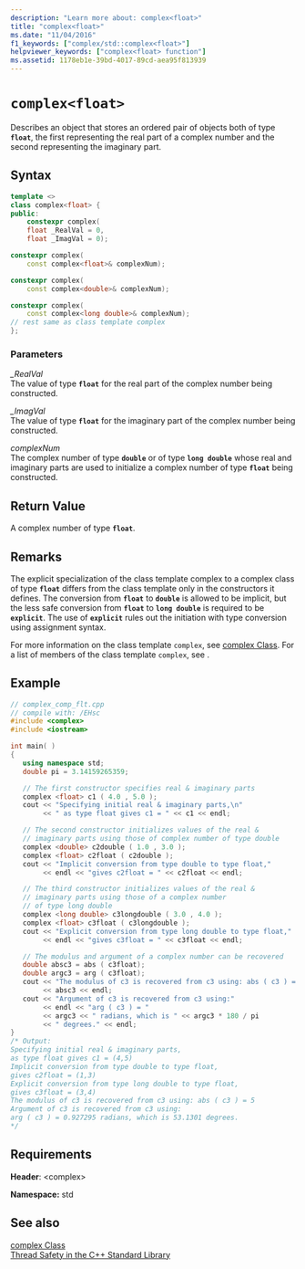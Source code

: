 ```yaml
---
description: "Learn more about: complex<float>"
title: "complex<float>"
ms.date: "11/04/2016"
f1_keywords: ["complex/std::complex<float>"]
helpviewer_keywords: ["complex<float> function"]
ms.assetid: 1178eb1e-39bd-4017-89cd-aea95f813939
---
```

# `complex<float>`

Describes an object that stores an ordered pair of objects both of type **`float`**, the first representing the real part of a complex number and the second representing the imaginary part.

## Syntax

```cpp
template <>
class complex<float> {
public:
    constexpr complex(
    float _RealVal = 0,
    float _ImagVal = 0);

constexpr complex(
    const complex<float>& complexNum);

constexpr complex(
    const complex<double>& complexNum);

constexpr complex(
    const complex<long double>& complexNum);
// rest same as class template complex
};
```

### Parameters

*_RealVal*\
The value of type **`float`** for the real part of the complex number being constructed.

*_ImagVal*\
The value of type **`float`** for the imaginary part of the complex number being constructed.

*complexNum*\
The complex number of type **`double`** or of type **`long double`** whose real and imaginary parts are used to initialize a complex number of type **`float`** being constructed.

## Return Value

A complex number of type **`float`**.

## Remarks

The explicit specialization of the class template complex to a complex class of type **`float`** differs from the class template only in the constructors it defines. The conversion from **`float`** to **`double`** is allowed to be implicit, but the less safe conversion from **`float`** to **`long double`** is required to be **`explicit`**. The use of **`explicit`** rules out the initiation with type conversion using assignment syntax.

For more information on the class template `complex`, see [complex Class](../standard-library/complex-class.md). For a list of members of the class template `complex`, see .

## Example

```cpp
// complex_comp_flt.cpp
// compile with: /EHsc
#include <complex>
#include <iostream>

int main( )
{
   using namespace std;
   double pi = 3.14159265359;

   // The first constructor specifies real & imaginary parts
   complex <float> c1 ( 4.0 , 5.0 );
   cout << "Specifying initial real & imaginary parts,\n"
        << " as type float gives c1 = " << c1 << endl;

   // The second constructor initializes values of the real &
   // imaginary parts using those of complex number of type double
   complex <double> c2double ( 1.0 , 3.0 );
   complex <float> c2float ( c2double );
   cout << "Implicit conversion from type double to type float,"
        << endl << "gives c2float = " << c2float << endl;

   // The third constructor initializes values of the real &
   // imaginary parts using those of a complex number
   // of type long double
   complex <long double> c3longdouble ( 3.0 , 4.0 );
   complex <float> c3float ( c3longdouble );
   cout << "Explicit conversion from type long double to type float,"
        << endl << "gives c3float = " << c3float << endl;

   // The modulus and argument of a complex number can be recovered
   double absc3 = abs ( c3float);
   double argc3 = arg ( c3float);
   cout << "The modulus of c3 is recovered from c3 using: abs ( c3 ) = "
        << absc3 << endl;
   cout << "Argument of c3 is recovered from c3 using:"
        << endl << "arg ( c3 ) = "
        << argc3 << " radians, which is " << argc3 * 180 / pi
        << " degrees." << endl;
}
/* Output:
Specifying initial real & imaginary parts,
as type float gives c1 = (4,5)
Implicit conversion from type double to type float,
gives c2float = (1,3)
Explicit conversion from type long double to type float,
gives c3float = (3,4)
The modulus of c3 is recovered from c3 using: abs ( c3 ) = 5
Argument of c3 is recovered from c3 using:
arg ( c3 ) = 0.927295 radians, which is 53.1301 degrees.
*/
```

## Requirements

**Header**: \<complex>

**Namespace:** std

## See also

[complex Class](../standard-library/complex-class.md)\
[Thread Safety in the C++ Standard Library](../standard-library/thread-safety-in-the-cpp-standard-library.md)
